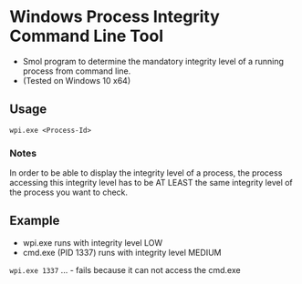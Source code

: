 # Windows Process Integrity Command Line Tool
- Smol program to determine the mandatory integrity level of a running process from command line.
- (Tested on Windows 10 x64)

## Usage 
`wpi.exe <Process-Id>`

### Notes
In order to be able to display the integrity level of a process, the process accessing this integrity level has to be AT LEAST the same integrity level of the process you want to check.

## Example
- wpi.exe runs with integrity level LOW
- cmd.exe (PID 1337) runs with integrity level MEDIUM

`wpi.exe 1337`
... - fails because it can not access the cmd.exe
